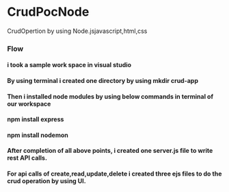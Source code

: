 # CrudPocNode
CrudOpertion by using  Node.jsjavascript,html,css 
### Flow
#### i took a sample work space in visual studio
#### By using terminal i created one directory by using mkdir crud-app
#### Then i installed node modules by using below commands in terminal of our workspace
#### npm install express
#### npm install nodemon
#### After completion of all above points, i created one server.js file to write rest API calls.
#### For api calls of create,read,update,delete i created three ejs files to do the crud operation by using UI.
